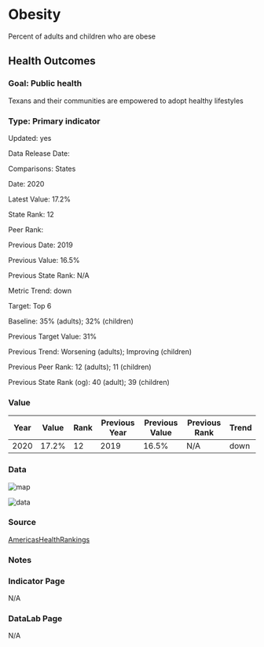 # Obesity
Percent of adults and children who are obese
## Health Outcomes
### Goal: Public health
Texans and their communities are empowered to adopt healthy lifestyles
### Type: Primary indicator
Updated: yes
Data Release Date: 

Comparisons: States

Date: 2020

Latest Value: 17.2% 

State Rank: 12

Peer Rank: 

Previous Date: 2019

Previous Value: 16.5%

Previous State Rank: N/A

Metric Trend: down

Target: Top 6

Baseline: 35% (adults); 32% (children)

Previous Target Value: 31%

Previous Trend: Worsening (adults); Improving (children)

Previous Peer Rank: 12 (adults); 11 (children)

Previous State Rank (og): 40 (adult); 39 (children)

### Value

| Year      |  Value      | Rank        | Previous Year | Previous Value | Previous Rank | Trend | 
| ----------- | ----------- | ----------- | ----------- | ----------- | ----------- | -----------|
|   2020       | 17.2%       |  12         |      2019   |   16.5%      |     N/A     |    down       | 

### Data

![map](./map_depression.PNG)

![data](./data_depression.PNG)


### Source

[AmericasHealthRankings](https://www.americashealthrankings.org/explore/annual/measure/Depression_a/state/TX)


### Notes


### Indicator Page

N/A


### DataLab Page

N/A